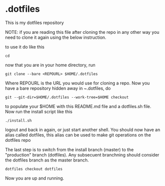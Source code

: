 .dotfiles
=========

This is my dotfiles repository

NOTE: if you are reading this file after cloning the repo in any other way you need to clone it again using the below instruction.

to use it do like this

    cd

now that you are in your home directory, run

    git clone --bare <REPOURL> $HOME/.dotfiles

Where REPOURL is the URL you would use for cloning a repo. Now you have a bare repository hidden away in ~.dotfiles, do

    git --git-dir=$HOME/.dotfiles --work-tree=$HOME checkout

to populate your $HOME with this README.md file and a dotfiles.sh file. Now run
the install script like this

    ./install.sh

logout and back in again, or just start another shell. You should now have an alias called dotfiles, this alias can be used to make git operations on the dotfiles repo

The last step is to switch from the install branch (master) to the "production" branch (dotfiles). Any subsecuent branchning should consider the dotfiles branch as the master branch.

    dotfiles checkout dotfiles

Now you are up and running.
